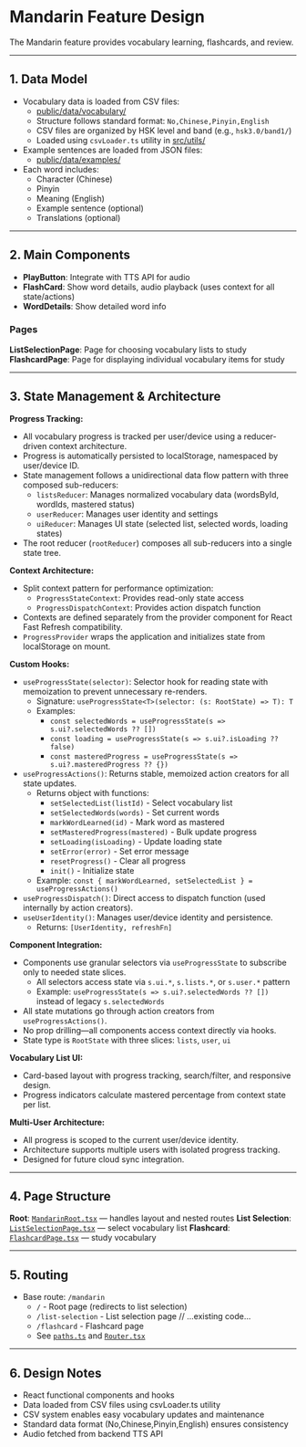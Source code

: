 # Mandarin Feature Design

The Mandarin feature provides vocabulary learning, flashcards, and review.

---

## 1. Data Model

- Vocabulary data is loaded from CSV files:
  - [public/data/vocabulary/](../../../../public/data/vocabulary/)
  - Structure follows standard format: `No,Chinese,Pinyin,English`
  - CSV files are organized by HSK level and band (e.g., `hsk3.0/band1/`)
  - Loaded using `csvLoader.ts` utility in [src/utils/](../../../../src/utils/)
- Example sentences are loaded from JSON files:
  - [public/data/examples/](../../../../public/data/examples/)
- Each word includes:
  - Character (Chinese)
  - Pinyin
  - Meaning (English)
  - Example sentence (optional)
  - Translations (optional)

---

## 2. Main Components

- **PlayButton**: Integrate with TTS API for audio
- **FlashCard**: Show word details, audio playback (uses context for all state/actions)
- **WordDetails**: Show detailed word info

### Pages

**ListSelectionPage**: Page for choosing vocabulary lists to study
**FlashcardPage**: Page for displaying individual vocabulary items for study

---

## 3. State Management & Architecture

**Progress Tracking:**

- All vocabulary progress is tracked per user/device using a reducer-driven context architecture.
- Progress is automatically persisted to localStorage, namespaced by user/device ID.
- State management follows a unidirectional data flow pattern with three composed sub-reducers:
  - `listsReducer`: Manages normalized vocabulary data (wordsById, wordIds, mastered status)
  - `userReducer`: Manages user identity and settings
  - `uiReducer`: Manages UI state (selected list, selected words, loading states)
- The root reducer (`rootReducer`) composes all sub-reducers into a single state tree.

**Context Architecture:**

- Split context pattern for performance optimization:
  - `ProgressStateContext`: Provides read-only state access
  - `ProgressDispatchContext`: Provides action dispatch function
- Contexts are defined separately from the provider component for React Fast Refresh compatibility.
- `ProgressProvider` wraps the application and initializes state from localStorage on mount.

**Custom Hooks:**

- `useProgressState(selector)`: Selector hook for reading state with memoization to prevent unnecessary re-renders.
  - Signature: `useProgressState<T>(selector: (s: RootState) => T): T`
  - Examples:
    - `const selectedWords = useProgressState(s => s.ui?.selectedWords ?? [])`
    - `const loading = useProgressState(s => s.ui?.isLoading ?? false)`
    - `const masteredProgress = useProgressState(s => s.ui?.masteredProgress ?? {})`
- `useProgressActions()`: Returns stable, memoized action creators for all state updates.
  - Returns object with functions:
    - `setSelectedList(listId)` - Select vocabulary list
    - `setSelectedWords(words)` - Set current words
    - `markWordLearned(id)` - Mark word as mastered
    - `setMasteredProgress(mastered)` - Bulk update progress
    - `setLoading(isLoading)` - Update loading state
    - `setError(error)` - Set error message
    - `resetProgress()` - Clear all progress
    - `init()` - Initialize state
  - Example: `const { markWordLearned, setSelectedList } = useProgressActions()`
- `useProgressDispatch()`: Direct access to dispatch function (used internally by action creators).
- `useUserIdentity()`: Manages user/device identity and persistence.
  - Returns: `[UserIdentity, refreshFn]`

**Component Integration:**

- Components use granular selectors via `useProgressState` to subscribe only to needed state slices.
  - All selectors access state via `s.ui.*`, `s.lists.*`, or `s.user.*` pattern
  - Example: `useProgressState(s => s.ui?.selectedWords ?? [])` instead of legacy `s.selectedWords`
- All state mutations go through action creators from `useProgressActions()`.
- No prop drilling—all components access context directly via hooks.
- State type is `RootState` with three slices: `lists`, `user`, `ui`

**Vocabulary List UI:**

- Card-based layout with progress tracking, search/filter, and responsive design.
- Progress indicators calculate mastered percentage from context state per list.

**Multi-User Architecture:**

- All progress is scoped to the current user/device identity.
- Architecture supports multiple users with isolated progress tracking.
- Designed for future cloud sync integration.

---

## 4. Page Structure

**Root**: [`MandarinRoot.tsx`](../../pages/mandarin/MandarinRoot.tsx) — handles layout and nested routes
**List Selection**: [`ListSelectionPage.tsx`](../../pages/mandarin/ListSelectionPage.tsx) — select vocabulary list
**Flashcard**: [`FlashcardPage.tsx`](../../pages/mandarin/FlashcardPage.tsx) — study vocabulary

---

## 5. Routing

- Base route: `/mandarin`
  - `/` - Root page (redirects to list selection)
  - `/list-selection` - List selection page
    // ...existing code...
  - `/flashcard` - Flashcard page
  - See [`paths.ts`](../../../../src/constants/paths.ts) and [`Router.tsx`](../../../../src/router/Router.tsx)

---

## 6. Design Notes

- React functional components and hooks
- Data loaded from CSV files using csvLoader.ts utility
- CSV system enables easy vocabulary updates and maintenance
- Standard data format (No,Chinese,Pinyin,English) ensures consistency
- Audio fetched from backend TTS API
